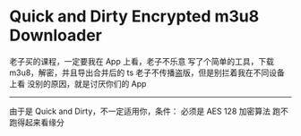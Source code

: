 # Quick and Dirty Encrypted m3u8 Downloader

老子买的课程，一定要我在 App 上看，老子不乐意
写了个简单的工具，下载 m3u8，解密，并且导出合并后的 ts
老子不传播盗版，但是别拦着我在不同设备上看
没别的原因，就是讨厌你们的 App

---

由于是 Quick and Dirty，不一定适用你，条件：
必须是 AES 128 加密算法
跑不跑得起来看缘分
